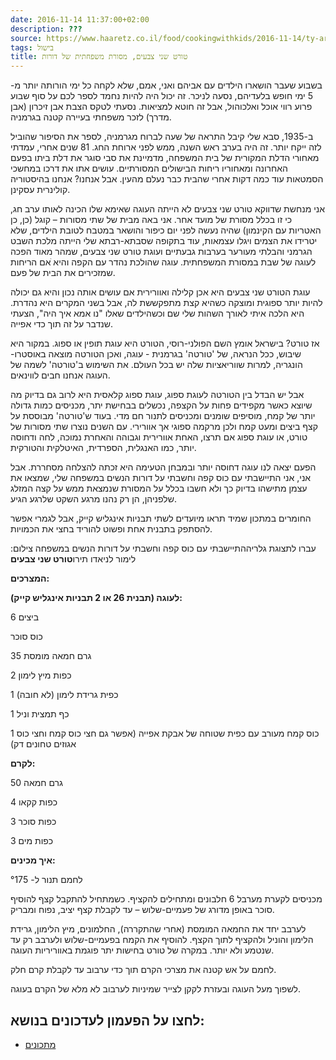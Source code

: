 ```yaml
---
date: 2016-11-14 11:37:00+02:00
description: ???
source: https://www.haaretz.co.il/food/cookingwithkids/2016-11-14/ty-article/0000017f-f8ba-d318-afff-fbfb9a120000
tags: בישול
title: טורט שני צבעים, מסורת משפחתית של דורות
---
```


בשבוע שעבר הושארו הילדים עם אביהם ואני, אמם, שלא לקחה כל ימי הורותה יותר מ- 5 ימי חופש בלעדיהם, נסעה לניכר. זה יכול היה להיות נחמד לספר לכם על סוף שבוע פרוע רווי אוכל ואלכוהול, אבל זה חוטא למציאות. נסעתי לטקס הצבת אבן זיכרון (אבן מדרך) לזכר משפחתי בעיירה קטנה בגרמניה.

ב-1935, סבא שלי קיבל התראה של שעה לברוח מגרמניה, לספר את הסיפור שהוביל לזה ייקח יותר. זה היה בערב ראש השנה, ממש לפני ארוחת החג. 81 שנים אחרי, עמדתי מאחורי הדלת המקורית של בית המשפחה, מדמיינת את סבי סוגר את דלת ביתו בפעם האחרונה ומאחוריו ריחות הבישולים המסורתיים. עושים אתו את דרכו במחשכי הסמטאות עוד כמה דקות אחרי שהבית כבר נעלם מהעין. אבל אנחנו? אנחנו בהיסטוריה קולינרית עסקינן.

אני מנחשת שדווקא טורט שני צבעים לא הייתה העוגה שאימא שלו הכינה לאותו ערב חג, כי זו בכלל מסורת של מועד אחר. אני באה מבית של שתי מסורות – קוגל (כן, כן האטריות עם הקינמון) שהיה נעשה לפני יום כיפור והושאר במטבח לטובת הילדים, שלא יטרידו את הצמים ויגלו עצמאות, עוד בתקופה שסבתא-רבתא שלי הייתה מלכת השבט הגרמני והבלתי מעורער בערבות גבעתיים ועוגת טורט שני צבעים, שמהר מאוד הפכה לעוגה של שבת במסורת המשפחתית. עוגה שהולכת נהדר עם הקפה והיא ׁאם הריחות שמזכירים את הבית של פעם.

עוגת הטורט שני צבעים היא אכן קלילה ואוורירית אם עושים אותה נכון והיא גם יכולה להיות יותר ספוגית ומוצקה כשהיא קצת מתפקששת לה, אבל בשני המקרים היא נהדרת. היא הלכה איתי לאורך השהות שלי שם וכשהילדים שאלו "נו אמא איך היה", הצעתי שנדבר על זה תוך כדי אפייה.

אז טורט? בישראל אומץ השם הפולני-רוסי, הטורט היא עוגת תופין או ספוג. במקור היא שיבוש, ככל הנראה, של 'טורטה' בגרמנית - עוגה, ואכן הטורטה מוצאה באוסטרו- הונגריה, למרות שווריאציות שלה יש בכל העולם. את השימוש ב'טורטה' לשמה של העוגה אנחנו חבים לווינאים.

אבל יש הבדל בין הטורטה לעוגת ספוג, עוגת ספוג קלאסית היא לרוב גם בדיוק מה שיוצא כאשר מקפידים פחות על הקצפה, נכשלים בבחישת יתר, מכניסים כמות גדולה יותר של קמח, מוסיפים שומנים ומכניסים לתנור חם מדי. בעוד ש'טורטה' מבוססת על קצף ביצים ומעט קמח ולכן מרקמה ספוגי אך אוורירי. עם השנים נוצרו שתי מסורות של טורט, או עוגת ספוג אם תרצו, האחת אוורירית וגבוהה והאחרת נמוכה, לחה ודחוסה יותר, כמו האנגלית, הספרדית, האיטלקית והטורקית.

הפעם יצאה לנו עוגה דחוסה יותר ובמבחן הטעימה היא זכתה להצלחה מסחררת. אבל אני, אני התיישבתי עם כוס קפה וחשבתי על דורות הנשים במשפחה שלי, שמצאו את עצמן מתישהו בדיוק כך ולא חשבו בכלל על המסורת שנמצאת ממש על קצה המזלג שלפניהן, הן רק נהנו מרגע השקט שלרגע הגיע.

החומרים במתכון שמיד תראו מיועדים לשתי תבניות אינגליש קייק, אבל לגמרי אפשר להסתפק בתבנית אחת ופשוט להוריד בחצי את הכמויות.

 עברו לתצוגת גלריההתיישבתי עם כוס קפה וחשבתי על דורות הנשים במשפחה צילום: לימור לניאדו תירו**טורט שני צבעים**

**המצרכים:**

**לעוגה (תבנית 26 או 2 תבניות אינגליש קייק):**

6 ביצים

כוס סוכר

35 גרם חמאה מומסת

2 כפות מיץ לימון

1 כפית גרידת לימון (לא חובה)

1 כף תמצית וניל

1 כוס קמח מעורב עם כפית שטוחה של אבקת אפייה (אפשר גם חצי כוס קמח וחצי כוס אגוזים טחונים דק)

**לקרם:**

50 גרם חמאה

4 כפות קקאו

3 כפות סוכר

3 כפות מים

**איך מכינים:**

לחמם תנור ל- °175

מכניסים לקערת מערבל 6 חלבונים ומתחילים להקציף. כשמתחיל להתקבל קצף להוסיף סוכר באופן מדורג של פעמיים-שלוש – עד לקבלת קצף יציב, נפוח ומבריק.

לערבב יחד את החמאה המומסת (אחרי שהתקררה), החלמונים, מיץ הלימון, גרידת הלימון והוניל ולהקציף לתוך הקצף. להוסיף את הקמח בפעמיים-שלוש ולערבב רק עד שנטמע ולא יותר. במקרה של טורט בחישות יתר פוגמת באווריריות העוגה.

לחמם על אש קטנה את מצרכי הקרם תוך כדי ערבוב עד לקבלת קרם חלק.

לשפוך מעל העוגה ובעזרת לקקן לצייר שמיניות לערבוב לא מלא של הקרם בעוגה.

לחצו על הפעמון לעדכונים בנושא:
------------------------------

* [מתכונים](/ty-tag/recipes-0000017f-da28-dea8-a77f-de6a4ba50000)